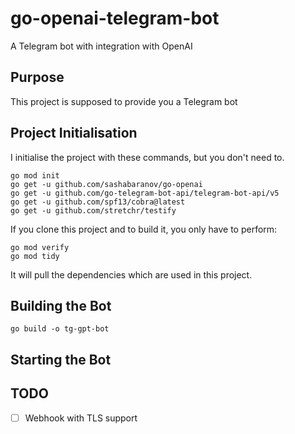# go-openai-telegram-bot

A Telegram bot with integration with OpenAI

## Purpose

This project is supposed to provide you a Telegram bot 

## Project Initialisation

I initialise the project with these commands, but you don't need to.

```
go mod init
go get -u github.com/sashabaranov/go-openai
go get -u github.com/go-telegram-bot-api/telegram-bot-api/v5
go get -u github.com/spf13/cobra@latest
go get -u github.com/stretchr/testify
```

If you clone this project and to build it, you only have to perform:

```
go mod verify
go mod tidy
```

It will pull the dependencies which are used in this project.


## Building the Bot

`go build -o tg-gpt-bot`


## Starting the Bot



## TODO

- [ ] Webhook with TLS support
